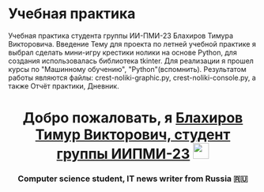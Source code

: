 # Учебная практика
Учебная практика студента группы ИИ-ПМИ-23 Блахиров Тимура Викторовича.
Введение
Тему для проекта по летней учебной практике я выбрал сделать мини-игру крестики нолики на основе Python, для создания использовалась библиотека tkinter. Для реализации я прошел курсы по "Машинному обучению", "Python"(вспомнить).
Результатом работы являются файлы: crest-noliki-graphic.py, crest-noliki-console.py, а также Отчёт практики, Дневник.
<h1 align="center">Добро пожаловать, я <a href="https://daniilshat.ru/" target="_blank">Блахиров Тимур Викторович, студент группы ИИПМИ-23</a> 
<img src="https://github.com/blackcater/blackcater/raw/main/images/Hi.gif" height="32"/></h1>
<h3 align="center">Computer science student, IT news writer from Russia 🇷🇺</h3>
